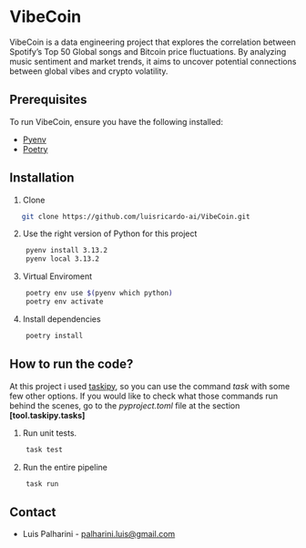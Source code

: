 # VibeCoin
VibeCoin is a data engineering project that explores the correlation between Spotify’s Top 50 Global songs and Bitcoin price fluctuations. By analyzing music sentiment and market trends, it aims to uncover potential connections between global vibes and crypto volatility.

## Prerequisites
To run VibeCoin, ensure you have the following installed:

* [Pyenv](https://github.com/pyenv/pyenv)
* [Poetry](https://python-poetry.org)

## Installation
1. Clone 
```sh
   git clone https://github.com/luisricardo-ai/VibeCoin.git
```

2. Use the right version of Python for this project
```sh
    pyenv install 3.13.2
    pyenv local 3.13.2
```

3. Virtual Enviroment
```sh
    poetry env use $(pyenv which python)
    poetry env activate
```

4. Install dependencies
```sh
    poetry install
```

## How to run the code?
At this project i used [taskipy](https://github.com/taskipy/taskipy), so you can use the command *task* with some few other options. If you would like to check what those commands run behind the scenes, go to the *pyproject.toml* file at the section **[tool.taskipy.tasks]**

1. Run unit tests.
```sh
    task test
```

2. Run the entire pipeline
```sh
    task run
```

## Contact
* Luis Palharini - palharini.luis@gmail.com